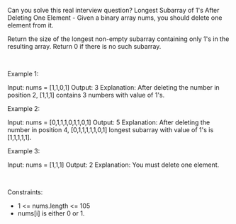 Can you solve this real interview question? Longest Subarray of 1's After Deleting One Element - Given a binary array nums, you should delete one element from it.

Return the size of the longest non-empty subarray containing only 1's in the resulting array. Return 0 if there is no such subarray.

 

Example 1:


Input: nums = [1,1,0,1]
Output: 3
Explanation: After deleting the number in position 2, [1,1,1] contains 3 numbers with value of 1's.


Example 2:


Input: nums = [0,1,1,1,0,1,1,0,1]
Output: 5
Explanation: After deleting the number in position 4, [0,1,1,1,1,1,0,1] longest subarray with value of 1's is [1,1,1,1,1].


Example 3:


Input: nums = [1,1,1]
Output: 2
Explanation: You must delete one element.


 

Constraints:

 * 1 <= nums.length <= 105
 * nums[i] is either 0 or 1.